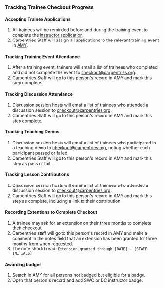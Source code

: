 ### Tracking Trainee Checkout Progress

#### Accepting Trainee Applications
1. All trainees will be reminded before and during the training event to complete the [instructor application](https://amy.software-carpentry.org/forms/request_training/).
1. Carpentries Staff will assign all applications to the relevant training event in [AMY](amy_manual.html#instructor-training).

#### Tracking Training Event Attendance
1. After a training event, trainers will email a list of trainees who completed and did not complete the event to [checkout@carpentries.org](mailto:checkout@carpentries.org).
1. Carpentries Staff will go to this person's record in AMY and mark this step complete.

#### Tracking Discussion Attendance

1. Discussion session hosts will email a list of trainees who attended a discussion session to [checkout@carpentries.org](mailto:checkout@carpentries.org).
1. Carpentries Staff will go to this person's record in AMY and mark this step complete.


#### Tracking Teaching Demos

1. Discussion session hosts will email a list of trainees who participated in a teaching demo to [checkout@carpentries.org](mailto:checkout@carpentries.org), noting whether each participant passed or failed.
1. Carpentries Staff will go to this person's record in AMY and mark this step as pass or fail.

#### Tracking Lesson Contributions

1. Discussion session hosts will email a list of trainees who attended a discussion session to [checkout@carpentries.org](mailto:checkout@carpentries.org).
1. Carpentries Staff will go to this person's record in AMY and mark this step as complete, including a link to their contribution.

#### Recording Extentions to Complete Checkout
1. A trainee may ask for an extension on their three months to complete their checkout.  
1. Carpentries staff will go to this person's record in AMY and make a comment in the notes field that an extension has been granted for three months from when requested.
1.  The note should read: `Extension granted through [DATE] - [STAFF INITIALS]`

#### Awarding badges
1. Search in AMY for all persons not badged but eligible for a badge.
1. Open that person's record and add SWC or DC instructor badge.



